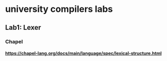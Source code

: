 # university compilers labs
## Lab1: Lexer
### Chapel
#### https://chapel-lang.org/docs/main/language/spec/lexical-structure.html